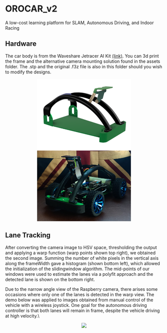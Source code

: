 # OROCAR_v2
A low-cost learning platform for SLAM, Autonomous Driving, and Indoor Racing

## Hardware
The car body is from the Waveshare Jetracer AI Kit [(link)](https://www.waveshare.com/jetracer-ai-kit.htm). You can 3d print the frame and the alternative camera mounting solution found in the assets folder. The .stp and the original .f3z file is also in this folder should you wish to modify the designs.

<p align="center">
  <img src="images/Car_Frame.png" width="300">
  <img src="images/Car_Frame_2.jpg" width="300">
</p>

## Lane Tracking
After converting the camera image to HSV space, thresholding the output and applying a warp function (warp points shown top right), we obtained the second image. Summing the number of white pixels in the vertical axis along the frameWidth gave a histogram (shown bottom left), which allowed the initialization of the slidingwindow algorithm. The mid-points of our windows were used to estimate the lanes via a polyfit approach and the detected lane is shown on the bottom right.

Due to the narrow angle view of the Raspberry camera, there arises some occasions where only one of the lanes is detected in the warp view. The demo below was applied to images obtained from manual control of the vehicle with a wireless joystick. One goal for the autonomous driving controller is that both lanes will remain in frame, despite the vehicle driving at high velocity.\\
<p align="center">
  <img src="output/demo.gif" width="640">
</p>
